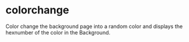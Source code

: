 # colorchange
Color change the background page into a random color and displays the hexnumber of the color in the Background.
